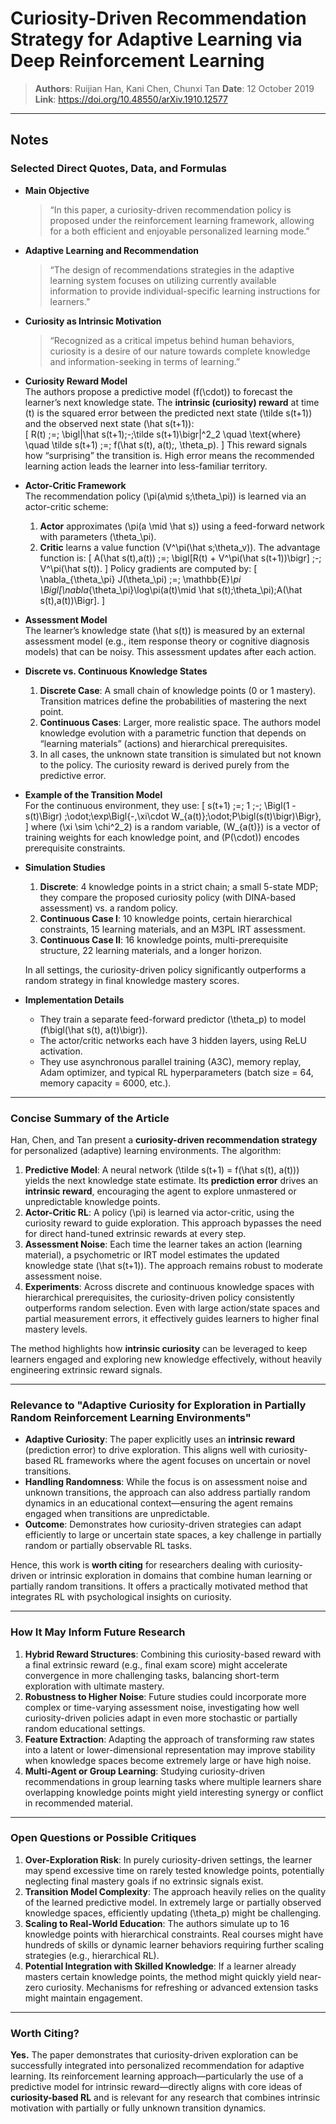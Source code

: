 # Curiosity-Driven Recommendation Strategy for Adaptive Learning via Deep Reinforcement Learning

> **Authors**: Ruijian Han, Kani Chen, Chunxi Tan
> **Date**: 12 October 2019
> **Link**: <https://doi.org/10.48550/arXiv.1910.12577>

---

## Notes

### Selected Direct Quotes, Data, and Formulas

- **Main Objective**  
  > “In this paper, a curiosity-driven recommendation policy is proposed under the reinforcement learning framework, allowing for a both efficient and enjoyable personalized learning mode.”  

- **Adaptive Learning and Recommendation**  
  > “The design of recommendations strategies in the adaptive learning system focuses on utilizing currently available information to provide individual-specific learning instructions for learners.”  

- **Curiosity as Intrinsic Motivation**  
  > “Recognized as a critical impetus behind human behaviors, curiosity is a desire of our nature towards complete knowledge and information-seeking in terms of learning.”

- **Curiosity Reward Model**  
  The authors propose a predictive model \(f(\cdot)\) to forecast the learner’s next knowledge state. The **intrinsic (curiosity) reward** at time \(t\) is the squared error between the predicted next state \(\tilde s(t+1)\) and the observed next state \(\hat s(t+1)\):  
  \[
    R(t) \;=\; \bigl\|\hat s(t+1)\;-\;\tilde s(t+1)\bigr\|^2_2 \quad \text{where} \quad \tilde s(t+1) \;=\; f(\hat s(t), a(t);\, \theta_p).
  \]
  This reward signals how “surprising” the transition is. High error means the recommended learning action leads the learner into less-familiar territory.

- **Actor-Critic Framework**  
  The recommendation policy \(\pi(a\mid s;\theta_\pi)\) is learned via an actor-critic scheme:
  1. **Actor** approximates \(\pi(a \mid \hat s)\) using a feed-forward network with parameters \(\theta_\pi\).  
  2. **Critic** learns a value function \(V^\pi(\hat s;\theta_v)\). The advantage function is:
     \[
       A(\hat s(t),a(t)) \;=\; \bigl[R(t) + V^\pi(\hat s(t+1))\bigr] \;-\; V^\pi(\hat s(t)).
     \]
  Policy gradients are computed by:
  \[
    \nabla_{\theta_\pi} J(\theta_\pi) \;=\; \mathbb{E}_\pi \Bigl[\nabla_{\theta_\pi}\log\pi(a(t)\mid \hat s(t);\theta_\pi)\;A(\hat s(t),a(t))\Bigr].
  \]

- **Assessment Model**  
  The learner’s knowledge state \(\hat s(t)\) is measured by an external assessment model (e.g., item response theory or cognitive diagnosis models) that can be noisy. This assessment updates after each action.

- **Discrete vs. Continuous Knowledge States**  
  1. **Discrete Case**: A small chain of knowledge points (0 or 1 mastery). Transition matrices define the probabilities of mastering the next point.  
  2. **Continuous Cases**: Larger, more realistic space. The authors model knowledge evolution with a parametric function that depends on “learning materials” (actions) and hierarchical prerequisites.  
  3. In all cases, the unknown state transition is simulated but not known to the policy. The curiosity reward is derived purely from the predictive error.

- **Example of the Transition Model**  
  For the continuous environment, they use:
  \[
    s(t+1) \;=\; 1 \;-\; \Bigl(1 - s(t)\Bigr) \;\odot\;\exp\Bigl\{-\,\xi\cdot W_{a(t)}\;\odot\;P\bigl(s(t)\bigr)\Bigr\},
  \]
  where \(\xi \sim \chi^2_2\) is a random variable, \(W_{a(t)}\) is a vector of training weights for each knowledge point, and \(P(\cdot)\) encodes prerequisite constraints.

- **Simulation Studies**
  1. **Discrete**: 4 knowledge points in a strict chain; a small 5-state MDP; they compare the proposed curiosity policy (with DINA-based assessment) vs. a random policy.  
  2. **Continuous Case I**: 10 knowledge points, certain hierarchical constraints, 15 learning materials, and an M3PL IRT assessment.  
  3. **Continuous Case II**: 16 knowledge points, multi-prerequisite structure, 22 learning materials, and a longer horizon.  

  In all settings, the curiosity-driven policy significantly outperforms a random strategy in final knowledge mastery scores.

- **Implementation Details**  
  - They train a separate feed-forward predictor \(\theta_p\) to model \(f\bigl(\hat s(t), a(t)\bigr)\).  
  - The actor/critic networks each have 3 hidden layers, using ReLU activation.  
  - They use asynchronous parallel training (A3C), memory replay, Adam optimizer, and typical RL hyperparameters (batch size = 64, memory capacity = 6000, etc.).

---

### Concise Summary of the Article

Han, Chen, and Tan present a **curiosity-driven recommendation strategy** for personalized (adaptive) learning environments. The algorithm:

1. **Predictive Model**: A neural network \(\tilde s(t+1) = f(\hat s(t), a(t))\) yields the next knowledge state estimate. Its **prediction error** drives an **intrinsic reward**, encouraging the agent to explore unmastered or unpredictable knowledge points.  
2. **Actor-Critic RL**: A policy \(\pi\) is learned via actor-critic, using the curiosity reward to guide exploration. This approach bypasses the need for direct hand-tuned extrinsic rewards at every step.  
3. **Assessment Noise**: Each time the learner takes an action (learning material), a psychometric or IRT model estimates the updated knowledge state \(\hat s(t+1)\). The approach remains robust to moderate assessment noise.  
4. **Experiments**: Across discrete and continuous knowledge spaces with hierarchical prerequisites, the curiosity-driven policy consistently outperforms random selection. Even with large action/state spaces and partial measurement errors, it effectively guides learners to higher final mastery levels.

The method highlights how **intrinsic curiosity** can be leveraged to keep learners engaged and exploring new knowledge effectively, without heavily engineering extrinsic reward signals.

---

### Relevance to "Adaptive Curiosity for Exploration in Partially Random Reinforcement Learning Environments"

- **Adaptive Curiosity**: The paper explicitly uses an **intrinsic reward** (prediction error) to drive exploration. This aligns well with curiosity-based RL frameworks where the agent focuses on uncertain or novel transitions.  
- **Handling Randomness**: While the focus is on assessment noise and unknown transitions, the approach can also address partially random dynamics in an educational context—ensuring the agent remains engaged when transitions are unpredictable.  
- **Outcome**: Demonstrates how curiosity-driven strategies can adapt efficiently to large or uncertain state spaces, a key challenge in partially random or partially observable RL tasks.

Hence, this work is **worth citing** for researchers dealing with curiosity-driven or intrinsic exploration in domains that combine human learning or partially random transitions. It offers a practically motivated method that integrates RL with psychological insights on curiosity.

---

### How It May Inform Future Research

1. **Hybrid Reward Structures**: Combining this curiosity-based reward with a final extrinsic reward (e.g., final exam score) might accelerate convergence in more challenging tasks, balancing short-term exploration with ultimate mastery.  
2. **Robustness to Higher Noise**: Future studies could incorporate more complex or time-varying assessment noise, investigating how well curiosity-driven policies adapt in even more stochastic or partially random educational settings.  
3. **Feature Extraction**: Adapting the approach of transforming raw states into a latent or lower-dimensional representation may improve stability when knowledge spaces become extremely large or have high noise.  
4. **Multi-Agent or Group Learning**: Studying curiosity-driven recommendations in group learning tasks where multiple learners share overlapping knowledge points might yield interesting synergy or conflict in recommended material.

---

### Open Questions or Possible Critiques

1. **Over-Exploration Risk**: In purely curiosity-driven settings, the learner may spend excessive time on rarely tested knowledge points, potentially neglecting final mastery goals if no extrinsic signals exist.  
2. **Transition Model Complexity**: The approach heavily relies on the quality of the learned predictive model. In extremely large or partially observed knowledge spaces, efficiently updating \(\theta_p\) might be challenging.  
3. **Scaling to Real-World Education**: The authors simulate up to 16 knowledge points with hierarchical constraints. Real courses might have hundreds of skills or dynamic learner behaviors requiring further scaling strategies (e.g., hierarchical RL).  
4. **Potential Integration with Skilled Knowledge**: If a learner already masters certain knowledge points, the method might quickly yield near-zero curiosity. Mechanisms for refreshing or advanced extension tasks might maintain engagement.

---

### Worth Citing?

**Yes.** The paper demonstrates that curiosity-driven exploration can be successfully integrated into personalized recommendation for adaptive learning. Its reinforcement learning approach—particularly the use of a predictive model for intrinsic reward—directly aligns with core ideas of **curiosity-based RL** and is relevant for any research that combines intrinsic motivation with partially or fully unknown transition dynamics. 
